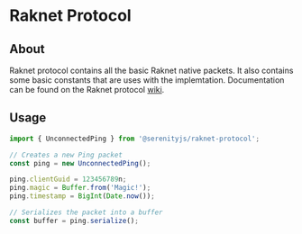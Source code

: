 # Raknet Protocol

## About

Raknet protocol contains all the basic Raknet native packets. It also contains some basic constants that are uses with the implemtation. Documentation can be found on the Raknet protocol [wiki](https://wiki.vg/Raknet_Protocol).

## Usage

```ts
import { UnconnectedPing } from '@serenityjs/raknet-protocol';

// Creates a new Ping packet
const ping = new UnconnectedPing();

ping.clientGuid = 123456789n;
ping.magic = Buffer.from('Magic!');
ping.timestamp = BigInt(Date.now());

// Serializes the packet into a buffer
const buffer = ping.serialize();
```

